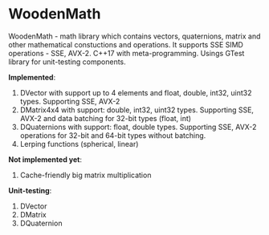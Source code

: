 # WoodenMath
WoodenMath - math library which contains vectors, quaternions, matrix and other mathematical constuctions and operations. 
It supports SSE SIMD operations - SSE, AVX-2. C++17 with meta-programming. Usings GTest library for unit-testing components.

<b>Implemented</b>:
1. DVector with support up to 4 elements and float, double, int32, uint32 types. Supporting SSE, AVX-2
2. DMatrix4x4 with support: double, int32, uint32 types. Supporting SSE, AVX-2 and data batching for 32-bit types (float, int)
3. DQuaternions with support: float, double types. Supporting SSE, AVX-2 operations for 32-bit and 64-bit types without batching.
4. Lerping functions (spherical, linear)

<b>Not implemented yet</b>:
1. Cache-friendly big matrix multiplication

<b>Unit-testing</b>:
1. DVector
2. DMatrix
3. DQuaternion
